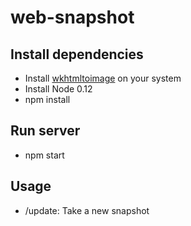 # web-snapshot

## Install dependencies

- Install [wkhtmltoimage](http://wkhtmltopdf.org/) on your system
- Install Node 0.12
- npm install

## Run server

- npm start

## Usage

- /update: Take a new snapshot 
